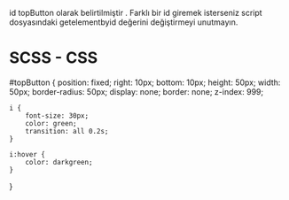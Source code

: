 id topButton olarak belirtilmiştir . Farklı bir id giremek isterseniz script dosyasındaki getelementbyid değerini değiştirmeyi unutmayın.

# SCSS - CSS
#topButton {
    position: fixed;
    right: 10px;
    bottom: 10px;
    height: 50px;
    width: 50px;
    border-radius: 50px;
    display: none;
    border: none;
    z-index: 999;
    
    i {
        font-size: 30px;
        color: green;
        transition: all 0.2s;
    }
    
    i:hover {
        color: darkgreen;
    }
    
}
